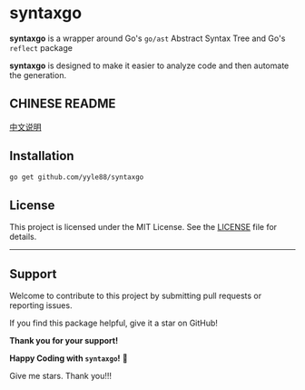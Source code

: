 # syntaxgo

**syntaxgo** is a wrapper around Go's `go/ast` Abstract Syntax Tree and Go's `reflect` package

**syntaxgo** is designed to make it easier to analyze code and then automate the generation.

## CHINESE README

[中文说明](README.zh.md)

## Installation

```bash
go get github.com/yyle88/syntaxgo
```

## License

This project is licensed under the MIT License. See the [LICENSE](LICENSE) file for details.

---

## Support

Welcome to contribute to this project by submitting pull requests or reporting issues.

If you find this package helpful, give it a star on GitHub!

**Thank you for your support!**

**Happy Coding with `syntaxgo`!** 🎉

Give me stars. Thank you!!!
